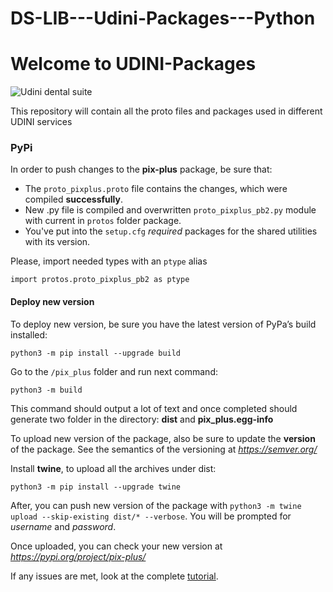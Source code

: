 # DS-LIB---Udini-Packages---Python

# Welcome to UDINI-Packages
<img alt="Udini dental suite" src="https://www.udini.co/_next/image?url=%2Fsvg%2Fhome%2FudiniLogoWhiteBackground.svg&w=256&q=75">

This repository will contain all the proto files and packages used in different UDINI services

### PyPi

In order to push changes to the **pix-plus** package, be sure that:

- The `proto_pixplus.proto` file contains the changes, which were compiled **successfully**.
- New .py file is compiled and overwritten `proto_pixplus_pb2.py` module with current in `protos` folder package.
- You've put into the `setup.cfg` *required* packages for the shared utilities with its version.


Please, import needed types with an `ptype` alias
```shell
import protos.proto_pixplus_pb2 as ptype
```

#### Deploy new version

To deploy new version, be sure you have the latest version of PyPa’s build installed:
```shell
python3 -m pip install --upgrade build
```


Go to the `/pix_plus` folder and run next command:
```shell
python3 -m build
```

This command should output a lot of text and once completed should generate two folder in the directory:
**dist** and **pix_plus.egg-info**

To upload new version of the package, also be sure to update the **version** of the package. See the semantics of the versioning at *https://semver.org/*

Install **twine**, to upload all the archives under dist:
```shell
python3 -m pip install --upgrade twine
```

After, you can push new version of the package with `python3 -m twine upload --skip-existing dist/* --verbose`. You will be prompted for *username* and *password*. 

Once uploaded, you can check your new version at *https://pypi.org/project/pix-plus/*

If any issues are met, look at the complete [tutorial](https://packaging.python.org/en/latest/tutorials/packaging-projects/).
